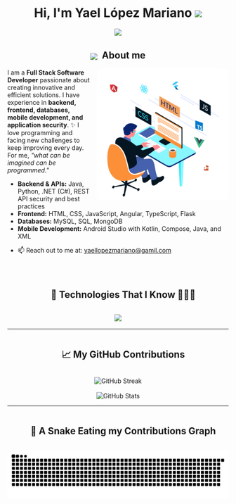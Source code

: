 <h1 align="center">
  Hi, I'm Yael López Mariano 
  <img src="https://media.giphy.com/media/hvRJCLFzcasrR4ia7z/giphy.gif" width="35">
</h1>

<p align="center">
  <a href="https://github.com/DenverCoder1/readme-typing-svg">
    <img src="https://readme-typing-svg.herokuapp.com?font=Time+New+Roman&color=%23C8BE25&size=25&center=true&vCenter=true&width=750&height=100&lines=Full+Stack+Developer;Backend+%26+APIs:+Java,+Python,+.NET+(C#),+REST;Frontend:+HTML,+CSS,+JavaScript,+Angular,+TypeScript,+Flask;Databases:+MySQL,+SQL,+MongoDB;Android+Development:+Kotlin,+Compose,+Java,+XML;Siempre+aprendiendo+nuevas+cosas" />
  </a>
</p>



<!-- Título centrado -->
<h2 align="center">
  <img src="https://media.giphy.com/media/ObNTw8Uzwy6KQ/giphy.gif" width="30px" style="vertical-align:middle;"/>
  &nbsp;<b>About me</b>
</h2>

<!-- Contenido con imagen a la derecha -->
<img
  align="right"
  width="300"
  alt="Programador trabajando"
  src="https://raw.githubusercontent.com/IDGS-901-22001379/IDGS-901-22001379/main/assets/gifProgramador.gif"
  style="margin-left:16px; border-radius:12px;"
/>

<p align="left">
I am a <b>Full Stack Software Developer</b> passionate about creating innovative and efficient solutions.  
I have experience in <b>backend, frontend, databases, mobile development, and application security</b>.  
✨ I love programming and facing new challenges to keep improving every day.  
For me, <i>"what can be imagined can be programmed."</i>
</p>

<ul align="left">
  <li><b>Backend & APIs:</b> Java, Python, .NET (C#), REST API security and best practices</li>
  <li><b>Frontend:</b> HTML, CSS, JavaScript, Angular, TypeScript, Flask</li>
  <li><b>Databases:</b> MySQL, SQL, MongoDB</li>
  <li><b>Mobile Development:</b> Android Studio with Kotlin, Compose, Java, and XML</li>
</ul>

- 📫 Reach out to me at: <a href="mailto:yaellopezmariano@gamil.com">yaellopezmariano@gamil.com</a>



<br clear="both"/>





<!--h2 without bottom border-->
<div id="user-content-toc">
  <ul align="center">
    <summary><h2 style="display: inline-block">🚀 Technologies That I Know 👨🏻‍💻</h2></summary>
  </ul>
</div>

<!-- tech stack icons -->
<p align="center">
  <a href="https://skillicons.dev">
    <img src="https://skillicons.dev/icons?i=aws,cpp,docker,css,figma,git,html,java,js,linux,windows,mongodb,nodejs,py,visualstudio,ts,dotnet,flask,angular,kotlin,androidstudio,mysql,sqlite&perline=12" />
  </a>
</p>


---

<!--h2 without bottom border-->
<div id="user-content-toc">
  <ul align="center">
    <summary><h2 style="display: inline-block"> 📈 My GitHub Contributions </h2></summary>
  </ul>
</div>


<div align="center">
  <img src="https://github-readme-streak-stats.herokuapp.com?user=IDGS-901-22001379&theme=tokyonight&hide_border=true" alt="GitHub Streak" />
  <br/><br/>
  <img src="https://github-readme-stats.vercel.app/api?username=IDGS-901-22001379&show_icons=true&theme=tokyonight&hide_border=true" alt="GitHub Stats" />
</div>

---
<!--h2 without bottom border-->
<div id="user-content-toc">
  <ul align="center">
    <summary><h2 style="display: inline-block"> 🐍 A Snake Eating my Contributions Graph </h2></summary>
  </ul>
</div>



<p align="center">
  <img src="https://raw.githubusercontent.com/IDGS-901-22001379/IDGS-901-22001379/output/snake-github-dark.svg" alt="Snake Game"/>
</p>




